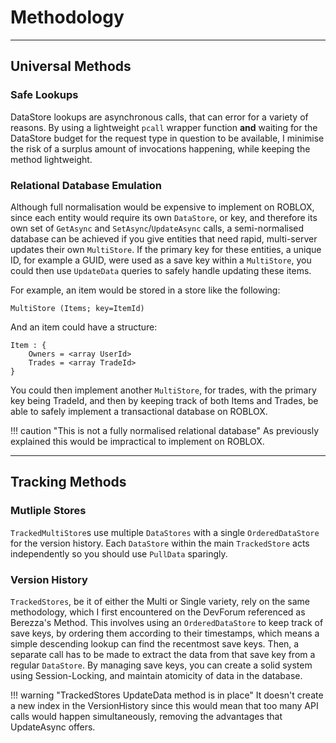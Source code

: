 # Methodology

------------

## Universal Methods

### Safe Lookups

DataStore lookups are asynchronous calls, that can error for a variety of reasons. By using a lightweight `pcall` wrapper function **and** waiting for the DataStore budget for the request type in question to be available, I minimise the risk of a surplus amount of invocations happening, while keeping the method lightweight.

### Relational Database Emulation

Although full normalisation would be expensive to implement on ROBLOX, since each entity would require its own `DataStore`, or key, and therefore its own set of `GetAsync` and `SetAsync`/`UpdateAsync` calls, a semi-normalised database can be achieved if you give entities that need rapid, multi-server updates their own `MultiStore`. If the primary key for these entities, a unique ID, for example a GUID, were used as a save key within a `MultiStore`, you could then use `UpdateData` queries to safely handle updating these items. 

For example, an item would be stored in a store like the following:

```
MultiStore (Items; key=ItemId)
```

And an item could have a structure:

```
Item : {
	Owners = <array UserId>
	Trades = <array TradeId>
}
```
You could then implement another `MultiStore`, for trades, with the primary key being TradeId, and then by keeping track of both Items and Trades, be able to safely implement a transactional database on ROBLOX.

!!! caution "This is not a fully normalised relational database"
	As previously explained this would be impractical to implement on ROBLOX.

---------

## Tracking Methods

### Mutliple Stores

`TrackedMultiStore`s use multiple `DataStores` with a single `OrderedDataStore` for the version history. Each `DataStore` within the main `TrackedStore` acts independently so you should use `PullData` sparingly.

### Version History

`TrackedStores`, be it of either the Multi or Single variety, rely on the same methodology, which I first encountered on the DevForum referenced as Berezza's Method. This involves using an `OrderedDataStore` to keep track of save keys, by ordering them according to their timestamps, which means a simple descending lookup can find the recentmost save keys. Then, a separate call has to be made to extract the data from that save key from a regular `DataStore`. By managing save keys, you can create a solid system using Session-Locking, and maintain atomicity of data in the database.

!!! warning "TrackedStores UpdateData method is in place"
	It doesn't create a new index in the VersionHistory since this would mean that too many API calls would happen simultaneously, removing the advantages that UpdateAsync offers.